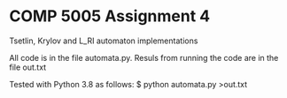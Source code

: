 # COMP 5005 Assignment 4

Tsetlin, Krylov and L_RI automaton implementations

All code is in the file automata.py. Resuls from running the code are in the file out.txt

Tested with Python 3.8 as follows:
$ python automata.py >out.txt
